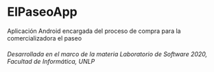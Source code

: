 # ElPaseoApp
Aplicación Android encargada del proceso de compra para la comercializadora el paseo

###### Desarrollada en el marco de la materia Laboratorio de Software 2020, Facultad de Informática, UNLP
